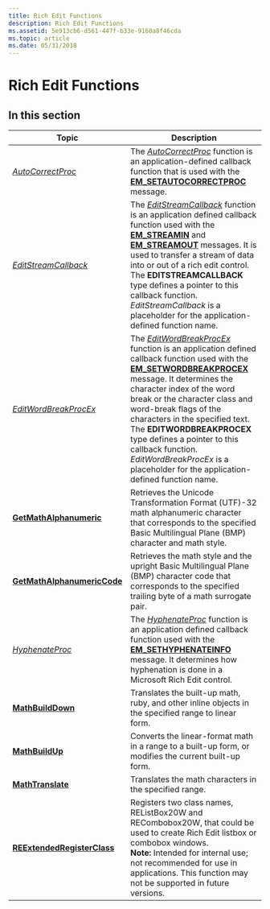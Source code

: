 ```yaml
---
title: Rich Edit Functions
description: Rich Edit Functions
ms.assetid: 5e913cb6-d561-447f-b33e-9160a8f46cda
ms.topic: article
ms.date: 05/31/2018
---
```


# Rich Edit Functions

## In this section




| Topic | Description | 
|-------|-------------|
| <a href="/windows/desktop/api/Richedit/nc-richedit-autocorrectproc"><em>AutoCorrectProc</em></a><br /> | The <a href="/windows/desktop/api/Richedit/nc-richedit-autocorrectproc"><em>AutoCorrectProc</em></a> function is an application-defined callback function that is used with the <a href="em-setautocorrectproc.md"><strong>EM_SETAUTOCORRECTPROC</strong></a> message.<br /> | 
| <a href="/windows/desktop/api/Richedit/nc-richedit-editstreamcallback"><em>EditStreamCallback</em></a><br /> | The <a href="/windows/desktop/api/Richedit/nc-richedit-editstreamcallback"><em>EditStreamCallback</em></a> function is an application defined callback function used with the <a href="em-streamin.md"><strong>EM_STREAMIN</strong></a> and <a href="em-streamout.md"><strong>EM_STREAMOUT</strong></a> messages. It is used to transfer a stream of data into or out of a rich edit control. The <strong>EDITSTREAMCALLBACK</strong> type defines a pointer to this callback function. <em>EditStreamCallback</em> is a placeholder for the application-defined function name. <br /> | 
| <a href="/windows/desktop/api/Richedit/nc-richedit-editwordbreakprocex"><em>EditWordBreakProcEx</em></a><br /> | The <a href="/windows/desktop/api/Richedit/nc-richedit-editwordbreakprocex"><em>EditWordBreakProcEx</em></a> function is an application defined callback function used with the <a href="em-setwordbreakprocex.md"><strong>EM_SETWORDBREAKPROCEX</strong></a> message. It determines the character index of the word break or the character class and word-break flags of the characters in the specified text. The <strong>EDITWORDBREAKPROCEX</strong> type defines a pointer to this callback function. <em>EditWordBreakProcEx</em> is a placeholder for the application-defined function name. <br /> | 
| <a href="/previous-versions/windows/desktop/legacy/hh780353(v=vs.85)"><strong>GetMathAlphanumeric</strong></a><br /> | Retrieves the Unicode Transformation Format (UTF)-32 math alphanumeric character that corresponds to the specified Basic Multilingual Plane (BMP) character and math style. <br /> | 
| <a href="/previous-versions/windows/desktop/legacy/hh780354(v=vs.85)"><strong>GetMathAlphanumericCode</strong></a><br /> | Retrieves the math style and the upright Basic Multilingual Plane (BMP) character code that corresponds to the specified trailing byte of a math surrogate pair.<br /> | 
| <a href="/windows/desktop/api/Richedit/nf-richedit-hyphenateproc"><em>HyphenateProc</em></a><br /> | The <a href="/windows/desktop/api/Richedit/nf-richedit-hyphenateproc"><em>HyphenateProc</em></a> function is an application defined callback function used with the <a href="em-sethyphenateinfo.md"><strong>EM_SETHYPHENATEINFO</strong></a> message. It determines how hyphenation is done in a Microsoft Rich Edit control.<br /> | 
| <a href="/previous-versions/windows/desktop/legacy/hh780443(v=vs.85)"><strong>MathBuildDown</strong></a><br /> | Translates the built-up math, ruby, and other inline objects in the specified range to linear form.<br /> | 
| <a href="/previous-versions/windows/desktop/legacy/hh780445(v=vs.85)"><strong>MathBuildUp</strong></a><br /> | Converts the linear-format math in a range to a built-up form, or modifies the current built-up form. <br /> | 
| <a href="/previous-versions/windows/desktop/legacy/hh780446(v=vs.85)"><strong>MathTranslate</strong></a><br /> | Translates the math characters in the specified range.<br /> | 
| [**REExtendedRegisterClass**](reextendedregisterclass.md)<br> | Registers two class names, REListBox20W and RECombobox20W, that could be used to create Rich Edit listbox or combobox windows. <br> **Note:** Intended for internal use; not recommended for use in applications. This function may not be supported in future versions.<br> | 




 

 

